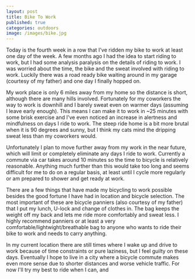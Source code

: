 ```yaml
---
layout: post
title: Bike To Work
published: true
categories: outdoors
image: /images/bike.jpg
---
```

Today is the fourth week in a row that I've ridden my bike to work at least one day of the week. A few months ago I had the idea to start riding to work, but I had some analysis paralysis on the details of riding to work. I was worried about the time, the bike and the sweat involved with riding to work. Luckily there was a road ready bike waiting around in my garage (courtesy of my father) and one day I finally hopped on.

My work place is only 6 miles away from my home so the distance is short, although there are many hills involved. Fortunately for my coworkers the way to work is downhill and I barely sweat even on warmer days (assuming I leave early enough). This means I can make it to work in ~25 minutes with some brisk exercise and I've even noticed an increase in alertness and mindfulness on days I ride to work. The steep ride home is a bit more brutal when it is 90 degrees and sunny, but I think my cats mind the dripping sweat less than my coworkers would.

Unfortunately I plan to move further away from my work in the near future, which will limit or completely eliminate any days I ride to work. Currently a commute via car takes around 10 minutes so the time to bicycle is relatively reasonable. Anything much further than this would take too long and seems difficult for me to do on a regular basis, at least until I cycle more regularly or am prepared to shower and get ready at work.  

There are a few things that have made my bicycling to work possible besides the good fortune I have had in location and bicycle selection. The most important of these are bicycle panniers (also courtesy of my father) that I put my lunch, U-lock and change of clothes in. The bag keeps the weight off my back and lets me ride more comfortably and sweat less. I highly recommend panniers or at least a very comfortable/lightwight/breathable bag to anyone who wants to ride their bike to work and needs to carry anything.

In my current location there are still times where I wake up and drive to work because of time constraints or pure laziness, but I feel guilty on these days. Eventually I hope to live in a city where a bicycle commute makes even more sense due to shorter distances and worse vehicle traffic. For now I'll try my best to ride when I can, and

